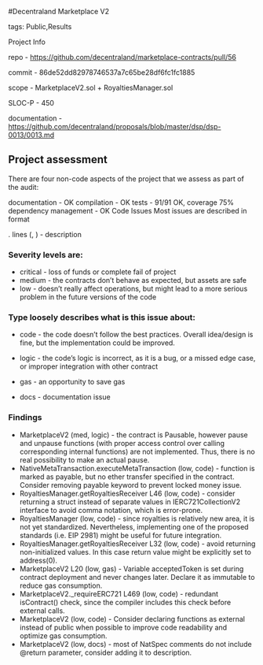 #Decentraland Marketplace V2

tags: Public,Results

Project Info

repo - https://github.com/decentraland/marketplace-contracts/pull/56

commit - 86de52dd82978746537a7c65be28df6fc1fc1885

scope - MarketplaceV2.sol + RoyaltiesManager.sol

SLOC-P - 450

documentation - https://github.com/decentraland/proposals/blob/master/dsp/dsp-0013/0013.md

## Project assessment

There are four non-code aspects of the project that we assess as part of the audit:

documentation - OK
compilation - OK
tests - 91/91 OK, coverage 75%
dependency management - OK
Code Issues
Most issues are described in format

<contract>.<function> lines (<severity>, <type>) - description

### Severity levels are:

- critical - loss of funds or complete fail of project
- medium - the contracts don’t behave as expected, but assets are safe
- low - doesn’t really affect operations, but might lead to a more serious problem in the future versions of the code

### Type loosely describes what is this issue about:

- code - the code doesn’t follow the best practices. Overall idea/design is fine, but the implementation could be improved.

- logic - the code’s logic is incorrect, as it is a bug, or a missed edge case, or improper integration with other contract

- gas - an opportunity to save gas

- docs - documentation issue

### Findings

- MarketplaceV2 (med, logic) - the contract is Pausable, however pause and unpause functions (with proper access control over calling corresponding internal functions) are not implemented. Thus, there is no real possibility to make an actual pause.
- NativeMetaTransaction.executeMetaTransaction (low, code) - function is marked as payable, but no ether transfer specified in the contract. Consider removing payable keyword to prevent locked money issue.
- RoyaltiesManager.getRoyaltiesReceiver L46 (low, code) - consider returning a struct instead of separate values in IERC721CollectionV2 interface to avoid comma notation, which is error-prone.
- RoyaltiesManager (low, code) - since royalties is relatively new area, it is not yet standardized. Nevertheless, implementing one of the proposed standards (i.e. EIP 2981) might be useful for future integration.
- RoyaltiesManager.getRoyaltiesReceiver L32 (low, code) - avoid returning non-initialized values. In this case return value might be explicitly set to address(0).
- MarketplaceV2 L20 (low, gas) - Variable acceptedToken is set during contract deployment and never changes later. Declare it as immutable to reduce gas consumption.
- MarketplaceV2.\_requireERC721 L469 (low, code) - redundant isContract() check, since the compiler includes this check before external calls.
- MarketplaceV2 (low, code) - Consider declaring functions as external instead of public when possible to improve code readability and optimize gas consumption.
- MarketplaceV2 (low, docs) - most of NatSpec comments do not include @return parameter, consider adding it to description.
